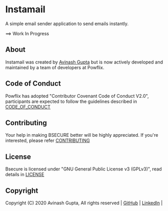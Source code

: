 # Instamail

A simple email sender application to send emails instantly.

==> Work In Progress

## About

Instamail was created by [Avinash Gupta](https://github.com/avianjjai) but is now actively developed and maintained by a team of developers at Powflix.

## Code of Conduct

Powflix has adopted "Contributor Covenant Code of Conduct V2.0", participants are expected to follow the guidelines described in [CODE_OF_CONDUCT](https://github.com/powflix/instamail/blob/master/CODE_OF_CONDUCT.md)

## Contributing

Your help in making BSECURE better will be highly appreciated. If you're interested, please refer [CONTRIBUTING](https://github.com/powflix/instamail/blob/master/CONTRIBUTING.md)

## License

Bsecure is licensed under "GNU General Public License v3 (GPLv3)", read details in [LICENSE](https://github.com/powflix/instamail/blob/master/LICENSE)

## Copyright

Copyright (C) 2020 Avinash Gupta, All rights reserved | [GitHub](https://github.com/avianjjai) | [LinkedIn](https://www.linkedin.com/in/avinash-gupta-30aba016a) |
